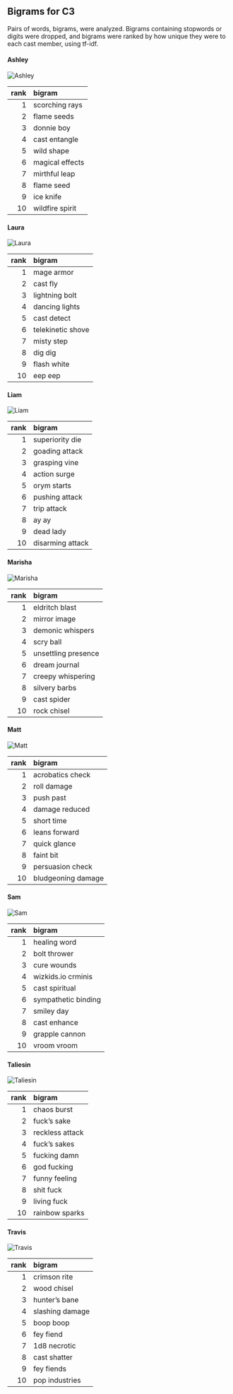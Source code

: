 
## Bigrams for C3

Pairs of words, bigrams, were analyzed. Bigrams containing stopwords or
digits were dropped, and bigrams were ranked by how unique they were to
each cast member, using tf-idf.

#### Ashley

![Ashley](../plots/bigramClouds/C3/C3ASHLEY.png)

| rank | bigram          |
| ---: | :-------------- |
|    1 | scorching rays  |
|    2 | flame seeds     |
|    3 | donnie boy      |
|    4 | cast entangle   |
|    5 | wild shape      |
|    6 | magical effects |
|    7 | mirthful leap   |
|    8 | flame seed      |
|    9 | ice knife       |
|   10 | wildfire spirit |

#### Laura

![Laura](../plots/bigramClouds/C3/C3LAURA.png)

| rank | bigram            |
| ---: | :---------------- |
|    1 | mage armor        |
|    2 | cast fly          |
|    3 | lightning bolt    |
|    4 | dancing lights    |
|    5 | cast detect       |
|    6 | telekinetic shove |
|    7 | misty step        |
|    8 | dig dig           |
|    9 | flash white       |
|   10 | eep eep           |

#### Liam

![Liam](../plots/bigramClouds/C3/C3LIAM.png)

| rank | bigram           |
| ---: | :--------------- |
|    1 | superiority die  |
|    2 | goading attack   |
|    3 | grasping vine    |
|    4 | action surge     |
|    5 | orym starts      |
|    6 | pushing attack   |
|    7 | trip attack      |
|    8 | ay ay            |
|    9 | dead lady        |
|   10 | disarming attack |

#### Marisha

![Marisha](../plots/bigramClouds/C3/C3MARISHA.png)

| rank | bigram              |
| ---: | :------------------ |
|    1 | eldritch blast      |
|    2 | mirror image        |
|    3 | demonic whispers    |
|    4 | scry ball           |
|    5 | unsettling presence |
|    6 | dream journal       |
|    7 | creepy whispering   |
|    8 | silvery barbs       |
|    9 | cast spider         |
|   10 | rock chisel         |

#### Matt

![Matt](../plots/bigramClouds/C3/C3MATT.png)

| rank | bigram             |
| ---: | :----------------- |
|    1 | acrobatics check   |
|    2 | roll damage        |
|    3 | push past          |
|    4 | damage reduced     |
|    5 | short time         |
|    6 | leans forward      |
|    7 | quick glance       |
|    8 | faint bit          |
|    9 | persuasion check   |
|   10 | bludgeoning damage |

#### Sam

![Sam](../plots/bigramClouds/C3/C3SAM.png)

| rank | bigram              |
| ---: | :------------------ |
|    1 | healing word        |
|    2 | bolt thrower        |
|    3 | cure wounds         |
|    4 | wizkids.io crminis  |
|    5 | cast spiritual      |
|    6 | sympathetic binding |
|    7 | smiley day          |
|    8 | cast enhance        |
|    9 | grapple cannon      |
|   10 | vroom vroom         |

#### Taliesin

![Taliesin](../plots/bigramClouds/C3/C3TALIESIN.png)

| rank | bigram          |
| ---: | :-------------- |
|    1 | chaos burst     |
|    2 | fuck’s sake     |
|    3 | reckless attack |
|    4 | fuck’s sakes    |
|    5 | fucking damn    |
|    6 | god fucking     |
|    7 | funny feeling   |
|    8 | shit fuck       |
|    9 | living fuck     |
|   10 | rainbow sparks  |

#### Travis

![Travis](../plots/bigramClouds/C3/C3TRAVIS.png)

| rank | bigram          |
| ---: | :-------------- |
|    1 | crimson rite    |
|    2 | wood chisel     |
|    3 | hunter’s bane   |
|    4 | slashing damage |
|    5 | boop boop       |
|    6 | fey fiend       |
|    7 | 1d8 necrotic    |
|    8 | cast shatter    |
|    9 | fey fiends      |
|   10 | pop industries  |
